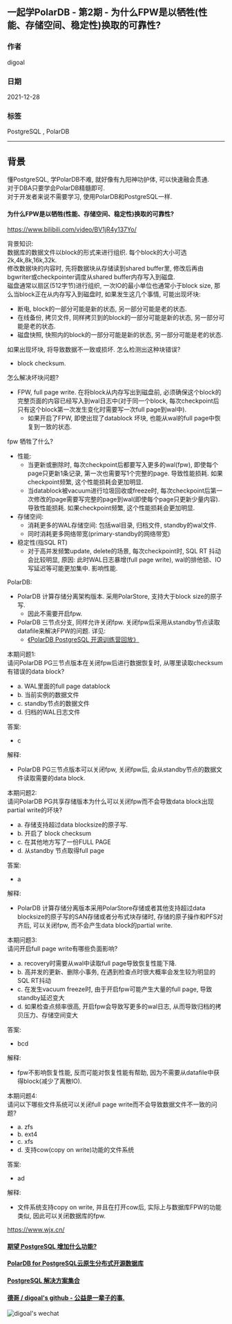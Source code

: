 ## 一起学PolarDB - 第2期 - 为什么FPW是以牺牲(性能、存储空间、稳定性)换取的可靠性?    
              
### 作者       
digoal              
              
### 日期              
2021-12-28              
              
### 标签              
PostgreSQL , PolarDB               
              
----              
              
## 背景       
懂PostgreSQL, 学PolarDB不难, 就好像有九阳神功护体, 可以快速融会贯通.     
对于DBA只要学会PolarDB精髓即可.     
对于开发者来说不需要学习, 使用PolarDB和PostgreSQL一样.                
    
#### 为什么FPW是以牺牲(性能、存储空间、稳定性)换取的可靠性?   
https://www.bilibili.com/video/BV1jR4y137Yo/  
  
背景知识:   
数据库的数据文件以block的形式来进行组织. 每个block的大小可选2k,4k,8k,16k,32k.   
修改数据块的内容时, 先将数据块从存储读到shared buffer里, 修改后再由bgwriter或checkpointer调度从shared buffer内存写入到磁盘.   
磁盘通常以扇区(512字节)进行组织, 一次IO的最小单位也通常小于block size, 那么当block正在从内存写入到磁盘时, 如果发生这几个事情, 可能出现坏块:  
- 断电, block的一部分可能是新的状态, 另一部分可能是老的状态.    
- 在线备份, 拷贝文件, 同样拷贝到的block的一部分可能是新的状态, 另一部分可能是老的状态.    
- 磁盘快照, 快照内的block的一部分可能是新的状态, 另一部分可能是老的状态.    
  
如果出现坏块, 将导致数据不一致或损坏. 怎么检测出这种块错误?   
- block checksum.   
  
怎么解决坏块问题?    
- FPW, full page write. 在将block从内存写出到磁盘前, 必须确保这个block的完整页面的内容已经写入到wal日志中(对于同一个block, 每次checkpoint后只有这个block第一次发生变化时需要写一次full page到wal中).   
    - 如果开启了FPW, 即使出现了datablock 坏块, 也能从wal的full page中恢复到一致的状态.    
     
fpw 牺牲了什么?   
- 性能:   
    - 当更新或删除时, 每次checkpoint后都要写入更多的wal(fpw), 即使每个page只更新1条记录, 第一次也需要写1个完整的page. 导致性能损耗. 如果checkpoint频繁, 这个性能损耗会更加明显.   
    - 当datablock被vacuum进行垃圾回收或freeze时, 每次checkpoint后第一次修改的page需要写完整的page到wal(即使每个page只更新少量内容). 导致性能损耗. 如果checkpoint频繁, 这个性能损耗会更加明显.   
- 存储空间:   
    - 消耗更多的WAL存储空间: 包括wal目录, 归档文件, standby的wal文件.   
    - 同时消耗更多网络带宽(primary-standby的网络带宽)  
- 稳定性(指SQL RT)  
    - 对于高并发频繁update, delete的场景, 每次checkpoint时, SQL RT 抖动会比较明显, 原因: 此时WAL日志暴增(full page write), wal的排他锁、IO写延迟等可能更加集中. 影响性能.    
    
PolarDB:    
- PolarDB 计算存储分离架构版本. 采用PolarStore, 支持大于block size的原子写.     
    - 因此不需要开启fpw.     
- PolarDB 三节点分支, 同样允许关闭fpw. 关闭fpw后采用从standby节点读取datafile来解决FPW的问题. 详见:    
    - [《PolarDB PostgreSQL 开源训练营回放》](../202107/20210728_02.md)    
  
本期问题1:     
请问PolarDB PG三节点版本在关闭fpw后进行数据恢复时, 从哪里读取checksum有错误的data block?   
- a. WAL里面的full page datablock   
- b. 当前实例的数据文件   
- c. standby节点的数据文件    
- d. 归档的WAL日志文件   
    
答案:    
- c   
    
解释:     
- PolarDB PG三节点版本可以关闭fpw, 关闭fpw后, 会从standby节点的数据文件读取需要的data block.   
    
本期问题2:     
请问PolarDB PG共享存储版本为什么可以关闭fpw而不会导致data block出现partial write的坏块?    
- a. 存储支持超过data blocksize的原子写.   
- b. 开启了 block checksum  
- c. 在其他地方写了一份FULL PAGE  
- d. 从standby 节点取得full page  
    
答案:    
- a   
    
解释:     
- PolarDB 计算存储分离版本采用PolarStore存储或者其他支持超过data blocksize的原子写的SAN存储或者分布式块存储时, 存储的原子操作和PFS对齐后, 可以关闭fpw, 而不会产生data block的partial write.   
    
本期问题3:     
请问开启full page write有哪些负面影响?    
- a. recovery时需要从wal中读取full page导致恢复性能下降.   
- b. 高并发的更新、删除小事务, 在遇到检查点时很大概率会发生较为明显的SQL RT抖动   
- c. 在发生vacuum freeze时, 由于开启fpw可能产生大量的full page, 导致standby延迟变大   
- d. 如果检查点频率很高, 开启fpw会导致写更多的wal日志, 从而导致归档的拷贝压力、存储空间变大  
    
答案:    
- bcd   
    
解释:     
- fpw不影响恢复性能, 反而可能对恢复性能有帮助, 因为不需要从datafile中获得block(减少了离散IO).   
  
本期问题4:  
请问以下哪些文件系统可以关闭full page write而不会导致数据文件不一致的问题?  
- a. zfs  
- b. ext4  
- c. xfs  
- d. 支持cow(copy on write)功能的文件系统  
  
答案:  
- ad  
  
解释:  
- 文件系统支持copy on write, 并且在打开cow后, 实际上与数据库FPW的功能类似, 因此可以关闭数据库的fpw.    
   
    
  
https://www.wjx.cn/    
      
  
#### [期望 PostgreSQL 增加什么功能?](https://github.com/digoal/blog/issues/76 "269ac3d1c492e938c0191101c7238216")
  
  
#### [PolarDB for PostgreSQL云原生分布式开源数据库](https://github.com/ApsaraDB/PolarDB-for-PostgreSQL "57258f76c37864c6e6d23383d05714ea")
  
  
#### [PostgreSQL 解决方案集合](https://yq.aliyun.com/topic/118 "40cff096e9ed7122c512b35d8561d9c8")
  
  
#### [德哥 / digoal's github - 公益是一辈子的事.](https://github.com/digoal/blog/blob/master/README.md "22709685feb7cab07d30f30387f0a9ae")
  
  
![digoal's wechat](../pic/digoal_weixin.jpg "f7ad92eeba24523fd47a6e1a0e691b59")
  

